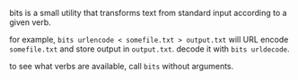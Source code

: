 
bits is a small utility that transforms text from standard input according to a given verb.

for example, `bits urlencode < somefile.txt > output.txt` will URL encode `somefile.txt` and store output in `output.txt`. decode it with `bits urldecode`.

to see what verbs are available, call `bits` without arguments. 
